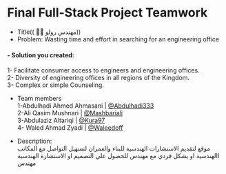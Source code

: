# Final Full-Stack Project    Teamwork 

  - Title((   👷‍♂️ مهندس رولو))
  - Problem: Wasting time and effort in searching for an engineering office
  
####    - Solution you created:

 1- Facilitate consumer access to engineers and engineering offices.<br/>
 2- Diversity of engineering offices in all regions of the Kingdom.<br/>
 3- Complex  or simple Counseling.
  - Team members<br/>
1-Abdulhadi Ahmed Ahmasani | [@Abdulhadi333](https://github.com/Abdulhadi333 "@Abdulhadi333")<br/>
2-Ali Qasim Mushnari | [@Mashbariali](https://github.com/Mashbariali "@Mashbariali")<br/>
3-Abdulaziz Altariqi | [@Kura97](http://github.com/Kura97 "@Kura97")<br/>
4- Waled Ahmad Zyadi | [@Waleedoff](https://github.com/Waleedoff "@Waleedoff")
  
  - Description:<br/>
 موقع لتقديم الاستشارات الهندسية  للبناء والعمران  لتسهيل التواصل مع المكاتب االهندسية  او بشكل فردي مع مهندس للحصول علي التصميم او الاستشارة الهندسية مهندس  
